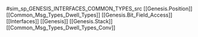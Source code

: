 #sim_sp_GENESIS_INTERFACES_COMMON_TYPES_src
[[Genesis.Position]]
[[Common_Msg_Types_Dwell_Types]]
[[Genesis.Bit_Field_Access]]
[[Interfaces]]
[[Genesis]]
[[Genesis.Stack]]
[[Common_Msg_Types_Dwell_Types_Conv]]
